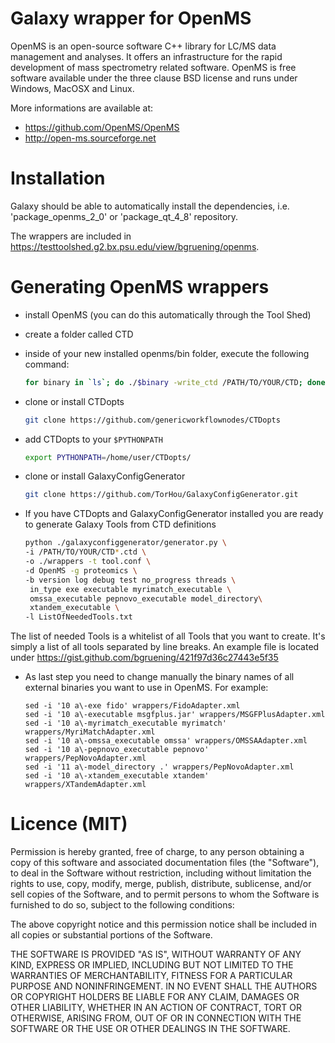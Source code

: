 Galaxy wrapper for OpenMS
=========================

OpenMS is an open-source software C++ library for LC/MS data management and analyses.
It offers an infrastructure for the rapid development of mass spectrometry related software.
OpenMS is free software available under the three clause BSD license and runs under Windows, MacOSX and Linux.

More informations are available at:

 * https://github.com/OpenMS/OpenMS
 * http://open-ms.sourceforge.net


Installation
============

Galaxy should be able to automatically install the dependencies, i.e.
'package_openms_2_0' or 'package_qt_4_8' repository.

The wrappers are included in https://testtoolshed.g2.bx.psu.edu/view/bgruening/openms.


Generating OpenMS wrappers
==========================

 * install OpenMS (you can do this automatically through the Tool Shed)
 * create a folder called CTD
 * inside of your new installed openms/bin folder, execute the following command:
    
    ```bash
    for binary in `ls`; do ./$binary -write_ctd /PATH/TO/YOUR/CTD; done;
    ```

 * clone or install CTDopts

    ```bash
    git clone https://github.com/genericworkflownodes/CTDopts
    ```

 * add CTDopts to your `$PYTHONPATH`

    ```bash
    export PYTHONPATH=/home/user/CTDopts/
    ```

 * clone or install GalaxyConfigGenerator

    ```bash
    git clone https://github.com/TorHou/GalaxyConfigGenerator.git
    ```
    
 * If you have CTDopts and GalaxyConfigGenerator installed you are ready to generate Galaxy Tools from CTD definitions

    ```bash
    python ./galaxyconfiggenerator/generator.py \ 
    -i /PATH/TO/YOUR/CTD*.ctd \
    -o ./wrappers -t tool.conf \
    -d OpenMS -g proteomics \
    -b version log debug test no_progress threads \
     in_type exe executable myrimatch_executable \
     omssa_executable pepnovo_executable model_directory\
     xtandem_executable \
    -l ListOfNeededTools.txt
    ```

The list of needed Tools is a whitelist of all Tools that you want to create. It's simply a list of all tools separated by line breaks.
An example file is located under https://gist.github.com/bgruening/421f97d36c27443e5f35


 * As last step you need to change manually the binary names of all external binaries you want to use in OpenMS. For example:

    ```
    sed -i '10 a\-exe fido' wrappers/FidoAdapter.xml
    sed -i '10 a\-executable msgfplus.jar' wrappers/MSGFPlusAdapter.xml
    sed -i '10 a\-myrimatch_executable myrimatch' wrappers/MyriMatchAdapter.xml
    sed -i '10 a\-omssa_executable omssa' wrappers/OMSSAAdapter.xml
    sed -i '10 a\-pepnovo_executable pepnovo' wrappers/PepNovoAdapter.xml
    sed -i '11 a\-model_directory .' wrappers/PepNovoAdapter.xml
    sed -i '10 a\-xtandem_executable xtandem' wrappers/XTandemAdapter.xml
    ```

Licence (MIT)
=============

Permission is hereby granted, free of charge, to any person obtaining a copy
of this software and associated documentation files (the "Software"), to deal
in the Software without restriction, including without limitation the rights
to use, copy, modify, merge, publish, distribute, sublicense, and/or sell
copies of the Software, and to permit persons to whom the Software is
furnished to do so, subject to the following conditions:

The above copyright notice and this permission notice shall be included in
all copies or substantial portions of the Software.

THE SOFTWARE IS PROVIDED "AS IS", WITHOUT WARRANTY OF ANY KIND, EXPRESS OR
IMPLIED, INCLUDING BUT NOT LIMITED TO THE WARRANTIES OF MERCHANTABILITY,
FITNESS FOR A PARTICULAR PURPOSE AND NONINFRINGEMENT. IN NO EVENT SHALL THE
AUTHORS OR COPYRIGHT HOLDERS BE LIABLE FOR ANY CLAIM, DAMAGES OR OTHER
LIABILITY, WHETHER IN AN ACTION OF CONTRACT, TORT OR OTHERWISE, ARISING FROM,
OUT OF OR IN CONNECTION WITH THE SOFTWARE OR THE USE OR OTHER DEALINGS IN
THE SOFTWARE.


